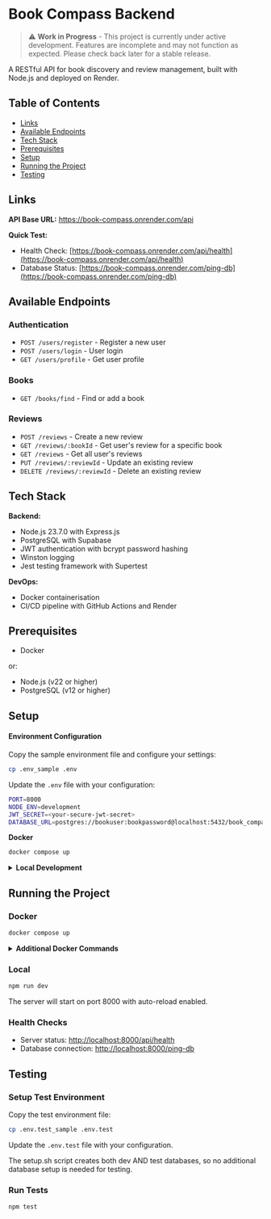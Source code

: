 # Book Compass Backend

> ⚠️ **Work in Progress** - This project is currently under active development. Features are incomplete and may not function as expected. Please check back later for a stable release.

A RESTful API for book discovery and review management, built with Node.js and deployed on Render.

## Table of Contents

- [Links](#links)
- [Available Endpoints](#available-endpoints)
- [Tech Stack](#tech-stack)
- [Prerequisites](#prerequisites)
- [Setup](#setup)
- [Running the Project](#running-the-project)
- [Testing](#testing)

## Links

**API Base URL:** https://book-compass.onrender.com/api

**Quick Test:**

- Health Check: [https://book-compass.onrender.com/api/health](https://book-compass.onrender.com/api/health)
- Database Status: [https://book-compass.onrender.com/ping-db](https://book-compass.onrender.com/ping-db)

## Available Endpoints

### Authentication

- `POST /users/register` - Register a new user
- `POST /users/login` - User login
- `GET /users/profile` - Get user profile

### Books

- `GET /books/find` - Find or add a book

### Reviews

- `POST /reviews` - Create a new review
- `GET /reviews/:bookId` - Get user's review for a specific book
- `GET /reviews` - Get all user's reviews
- `PUT /reviews/:reviewId` - Update an existing review
- `DELETE /reviews/:reviewId` - Delete an existing review

## Tech Stack

**Backend:**

- Node.js 23.7.0 with Express.js
- PostgreSQL with Supabase
- JWT authentication with bcrypt password hashing
- Winston logging
- Jest testing framework with Supertest

**DevOps:**

- Docker containerisation
- CI/CD pipeline with GitHub Actions and Render

## Prerequisites

- Docker

or:

- Node.js (v22 or higher)
- PostgreSQL (v12 or higher)

## Setup

#### Environment Configuration

Copy the sample environment file and configure your settings:

```bash
cp .env_sample .env
```

Update the `.env` file with your configuration:

```bash
PORT=8000
NODE_ENV=development
JWT_SECRET=<your-secure-jwt-secret>
DATABASE_URL=postgres://bookuser:bookpassword@localhost:5432/book_compass_dev
```

<strong>Docker</strong>

```bash
docker compose up
```

<details>
<summary><strong>Local Development</strong></summary>

#### Database Setup

1. Make sure PostgreSQL is installed and running on your local machine.
2. Make the setup script executable:

```bash
chmod +x db/setup.sh
```

3. Execute the setup script:

```bash
./db/setup.sh
```

The setup script will:

- Create a new database for dev (`book_compass_dev`) and test (`book_compass_test`) environments
- Create a new user (`bookuser`)
- Grant the user full privileges on the database
- Initialise the database schema

#### Install Dependencies

```bash
npm install
```

</details>

## Running the Project

### Docker

```bash
docker compose up
```

<details>
<summary><strong>Additional Docker Commands</strong></summary>

```bash
# Start services
docker compose up

# Stop services
docker compose down

# Rebuild
docker compose up --build

# Remove containers and volumes (fresh start)
docker compose down --volumes

# Remove everything (nuclear option)
docker system prune -a --volumes
```

</details>

### Local

```bash
npm run dev
```

The server will start on port 8000 with auto-reload enabled.

### Health Checks

- Server status: [http://localhost:8000/api/health](http://localhost:8000/api/health)
- Database connection: [http://localhost:8000/ping-db](http://localhost:8000/ping-db)

## Testing

### Setup Test Environment

Copy the test environment file:

```bash
cp .env.test_sample .env.test
```

Update the `.env.test` file with your configuration.

The setup.sh script creates both dev AND test databases, so no additional database setup is needed for testing.

### Run Tests

```bash
npm test
```
